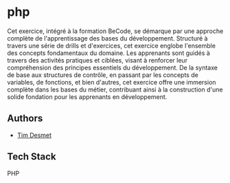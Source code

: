 # php

Cet exercice, intégré à la formation BeCode, se démarque par une approche complète de l'apprentissage des bases du développement. Structuré à travers une série de drills et d'exercices, cet exercice englobe l'ensemble des concepts fondamentaux du domaine. Les apprenants sont guidés à travers des activités pratiques et ciblées, visant à renforcer leur compréhension des principes essentiels du développement. De la syntaxe de base aux structures de contrôle, en passant par les concepts de variables, de fonctions, et bien d'autres, cet exercice offre une immersion complète dans les bases du métier, contribuant ainsi à la construction d'une solide fondation pour les apprenants en développement.

## Authors

- [Tim Desmet](https://github.com/TimDesmet00)

## Tech Stack

PHP
